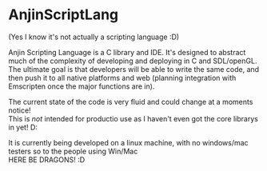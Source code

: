 AnjinScriptLang
===============
(Yes I know it's not actually a scripting language :D)

Anjin Scripting Language is a C library and IDE. 
It's designed to abstract much of the complexity of developing and deploying in 
C and SDL/openGL. The ultimate goal is that developers will be able to write the 
same code, and then push it to all native platforms and web (planning integration 
with Emscripten once the major functions are in). 

The current state of the code is very fluid and could change at a moments notice!  
This is *not* intended for productio use as I haven't even got the core librarys in yet! D:  

It is currently being developed on a linux machine, with no windows/mac testers so to the people using Win/Mac  
HERE BE DRAGONS! :D  